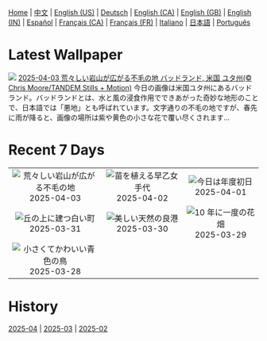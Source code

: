 [Home](../README.md) | [中文](zh-CN.md) | [English (US)](en-US.md) | [Deutsch](de-DE.md) | [English (CA)](en-CA.md) | [English (GB)](en-GB.md) | [English (IN)](en-IN.md) | [Español](es-ES.md) | [Français (CA)](fr-CA.md) | [Français (FR)](fr-FR.md) | [Italiano](it-IT.md) | [日本語](ja-JP.md) | [Português](pt-BR.md)

# Latest Wallpaper
![](https://www.bing.com/th?id=OHR.UtahBadlands_JA-JP2147654788_UHD.jpg)
[2025-04-03 荒々しい岩山が広がる不毛の地 バッドランド, 米国 ユタ州(© Chris Moore/TANDEM Stills + Motion)](https://www.bing.com/th?id=OHR.UtahBadlands_JA-JP2147654788_UHD.jpg)
今日の画像は米国ユタ州にあるバッドランド。バッドランドとは、水と風の浸食作用でできあがった奇妙な地形のことで、日本語では「悪地」とも呼ばれています。文字通りの不毛の地ですが、春先に雨が降ると、画像の場所は紫や黄色の小さな花で覆い尽くされます…

# Recent 7 Days
|  |  |  |
|:---:|:---:|:---:|
| ![](https://www.bing.com/th?id=OHR.UtahBadlands_JA-JP2147654788_400x240.jpg "荒々しい岩山が広がる不毛の地") 2025-04-03 | ![](https://www.bing.com/th?id=OHR.Sawara2025_JA-JP1817975477_400x240.jpg "苗を植える早乙女手代") 2025-04-02 | ![](https://www.bing.com/th?id=OHR.CherryBlossom2025_JA-JP1573820444_400x240.jpg "今日は年度初日") 2025-04-01 |
| ![](https://www.bing.com/th?id=OHR.ItalyOstuni_JA-JP1339145959_400x240.jpg "丘の上に建つ白い町") 2025-03-31 | ![](https://www.bing.com/th?id=OHR.SydneyHarbour_JA-JP1159048271_400x240.jpg "美しい天然の良港") 2025-03-30 | ![](https://www.bing.com/th?id=OHR.CarrizoBloom_JA-JP0990703107_400x240.jpg "10 年に一度の花畑") 2025-03-29 |
| ![](https://www.bing.com/th?id=OHR.NestingMonarch_JA-JP0784290288_400x240.jpg "小さくてかわいい青色の鳥") 2025-03-28 |  |  |

# History
[2025-04](../archives/wallpaper/ja-JP/w_2025_04.md) | [2025-03](../archives/wallpaper/ja-JP/w_2025_03.md) | [2025-02](../archives/wallpaper/ja-JP/w_2025_02.md)
